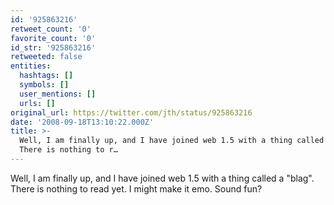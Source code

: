 ```yaml
---
id: '925863216'
retweet_count: '0'
favorite_count: '0'
id_str: '925863216'
retweeted: false
entities:
  hashtags: []
  symbols: []
  user_mentions: []
  urls: []
original_url: https://twitter.com/jth/status/925863216
date: '2008-09-18T13:10:22.000Z'
title: >-
  Well, I am finally up, and I have joined web 1.5 with a thing called a "blag".
  There is nothing to r…
---
```


Well, I am finally up, and I have joined web 1.5 with a thing called a "blag". There is nothing to read yet. I might make it emo. Sound fun?